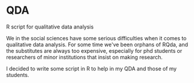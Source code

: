 # QDA
R script for qualitative data analysis

We in the social sciences have some serious difficulties when it comes to qualitative data analysis. For some time we've been orphans of RQda, and the substitutes are always too expensive, especially for phd students or researchers of minor institutions that insist on making research.

I decided to write some script in R to help in my QDA and those of my students.

